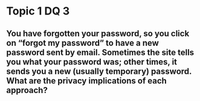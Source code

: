 # Topic 1 DQ 3
## You have forgotten your password, so you click on “forgot my password” to have a new password sent by email. Sometimes the site tells you what your password was; other times, it sends you a new (usually temporary) password. What are the privacy implications of each approach?

